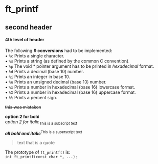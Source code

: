 # ft_printf

## second header
#### 4th level of header

The following **9 conversions** had to be implemented:<br>
• `%c` Prints a single character.<br>
• `%s` Prints a string (as defined by the common C convention).<br>
• `%p` The void * pointer argument has to be printed in *hexadecimal* format.<br>
• `%d` Prints a decimal (base 10) number.<br>
• `%i` Prints an integer in base 10.<br>
• `%u` Prints an unsigned decimal (base 10) number.<br>
• `%x` Prints a number in hexadecimal (base 16) lowercase format.<br>
• `%X` Prints a number in hexadecimal (base 16) uppercase format.<br>
• `%%` Prints a percent sign.<br>

~~this was mistaken~~

__option 2 for bold__<br>
_option 2 for italic_<sub>This is a subscript text</sub>

***all bold and italic***<sup>This is a superscript text</sup><br>

> text that is a quote

The prototype of `ft_printf()` is:<br>
`int ft_printf(const char *, ...);`




